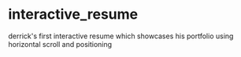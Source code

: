# interactive_resume
derrick's first interactive resume which showcases his portfolio using horizontal scroll and positioning
